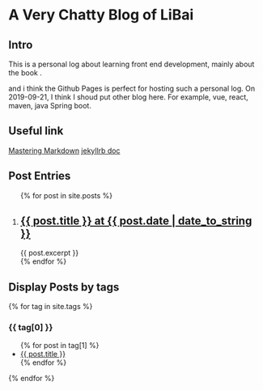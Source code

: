 A Very Chatty Blog of LiBai
===

## Intro ##
This is a personal log about learning front end development, mainly about the book <Front-End Web Development The Big Nerd Ranch Guide>.

and i think the Github Pages is perfect for hosting such a personal log. On 2019-09-21, I think I shoud put other blog here. For example, vue, react, maven, java Spring boot.


## Useful link ##
[Mastering Markdown](https://guides.github.com/features/mastering-markdown/) [jekyllrb doc](https://jekyllrb.com/docs/posts/)

## Post Entries ##
<ol>
  {% for post in site.posts %}
    <li>
      <h2>
      <a href="/front-end-dev-notes-bignerdbook{{ post.url }}">{{ post.title }} at {{ post.date | date_to_string }}</a>
      </h2>
      {{ post.excerpt }}
    </li>
  {% endfor %}
</ol>

## Display Posts by tags
{% for tag in site.tags %}
  <h3>{{ tag[0] }}</h3>
  <ul>
    {% for post in tag[1] %}
      <li><a href="{{ post.url }}">{{ post.title }}</a></li>
    {% endfor %}
  </ul>
{% endfor %}
